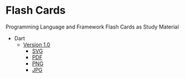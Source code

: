 # Flash Cards
Programming Language and Framework Flash Cards as Study Material

* Dart
  * [Version 1.0](dart/v1.0)
    * [SVG](dart/v1.0/flashcard-dart-v1.0.svg)
    * [PDF](dart/v1.0/flashcard-dart-v1.0.pdf)
    * [PNG](dart/v1.0/flashcard-dart-v1.0.png)
    * [JPG](dart/v1.0/flashcard-dart-v1.0.jpg)
